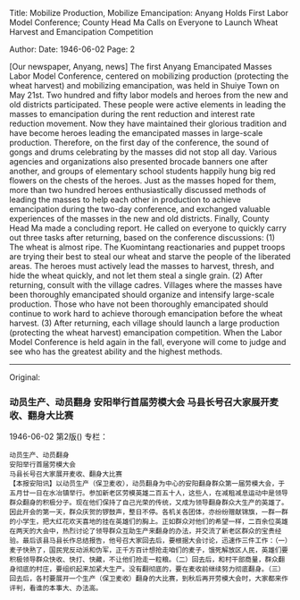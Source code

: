 Title: Mobilize Production, Mobilize Emancipation: Anyang Holds First Labor Model Conference; County Head Ma Calls on Everyone to Launch Wheat Harvest and Emancipation Competition

Author: 
Date: 1946-06-02
Page: 2

[Our newspaper, Anyang, news] The first Anyang Emancipated Masses Labor Model Conference, centered on mobilizing production (protecting the wheat harvest) and mobilizing emancipation, was held in Shuiye Town on May 21st. Two hundred and fifty labor models and heroes from the new and old districts participated. These people were active elements in leading the masses to emancipation during the rent reduction and interest rate reduction movement. Now they have maintained their glorious tradition and have become heroes leading the emancipated masses in large-scale production. Therefore, on the first day of the conference, the sound of gongs and drums celebrating by the masses did not stop all day. Various agencies and organizations also presented brocade banners one after another, and groups of elementary school students happily hung big red flowers on the chests of the heroes. Just as the masses hoped for them, more than two hundred heroes enthusiastically discussed methods of leading the masses to help each other in production to achieve emancipation during the two-day conference, and exchanged valuable experiences of the masses in the new and old districts. Finally, County Head Ma made a concluding report. He called on everyone to quickly carry out three tasks after returning, based on the conference discussions: (1) The wheat is almost ripe. The Kuomintang reactionaries and puppet troops are trying their best to steal our wheat and starve the people of the liberated areas. The heroes must actively lead the masses to harvest, thresh, and hide the wheat quickly, and not let them steal a single grain. (2) After returning, consult with the village cadres. Villages where the masses have been thoroughly emancipated should organize and intensify large-scale production. Those who have not been thoroughly emancipated should continue to work hard to achieve thorough emancipation before the wheat harvest. (3) After returning, each village should launch a large production (protecting the wheat harvest) emancipation competition. When the Labor Model Conference is held again in the fall, everyone will come to judge and see who has the greatest ability and the highest methods.



<hr /> 

Original: 


### 动员生产、动员翻身  安阳举行首届劳模大会  马县长号召大家展开麦收、翻身大比赛

1946-06-02
第2版()
专栏：

    动员生产、动员翻身
    安阳举行首届劳模大会
    马县长号召大家展开麦收、翻身大比赛
    【本报安阳讯】以动员生产（保卫麦收），动员翻身为中心的安阳翻身群众第一届劳模大会，于五月廿一日在水冶镇举行。参加新老区劳模英雄二百五十人，这些人，在减租减息运动中是领导群众翻身的积极分子。现在他们保持了自己光荣的传统，又成为领导翻身群众大生产的英雄了。因此开会的第一天，群众庆贺的锣鼓声，整日不停。各机关各团体，亦纷纷赠献锦旗，一群一群的小学生，把大红花欢天喜地的挂在英雄们的胸上。正如群众对他们的希望一样，二百余位英雄在两天的大会中，热烈讨论了领导群众互助生产来翻身的办法，并交流了新老区群众的宝贵经验。最后该县马县长作总结报告，他号召大家回去后，要根据大会讨论，迅速作三件工作：（一）麦子快熟了，国民党反动派和伪军，正千方百计想抢走咱们的麦子，饿死解放区人民，英雄们要积极领导群众快收、快打、快藏，不让他们抢走一粒粮。（二）回去后，和村干部商量，群众翻身彻底的村庄，要组织起来加紧大生产。没有翻彻底的，要在麦收前继续努力彻底翻身。（三）回去后，各村要展开一个生产（保卫麦收）翻身的大比赛，到秋后再开劳模大会时，大家都来作评判，看谁的本事大、办法高。
